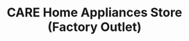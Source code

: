 ---
title: "CARE Home Appliances Store (Factory Outlet)"
url: /karachi/care-home-appliances-store-factory-outlet/
shop: electronics
---